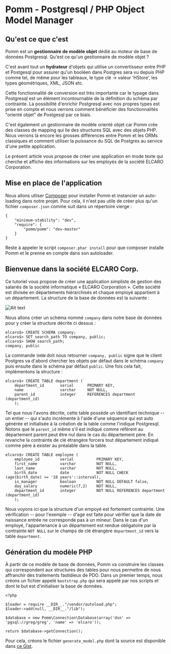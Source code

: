 Pomm - Postgresql / PHP Object Model Manager
============================================

Qu'est ce que c'est
-------------------

Pomm est un **gestionnaire de modèle objet** dédié au moteur de base de données Postgresql. Qu'est ce qu'un gestionnaire de modèle objet ?

C'est avant tout un **hydrateur** d'objets qui utilise un convertisseur entre PHP et Postgesql pour assurer qu'un booléen dans Postgres sera vu depuis PHP comme tel, de même pour les tableaux, le type clé -> valeur 'HStore', les types géométriques, XML, JSON etc.

Cette fonctionnalité de conversion est très importante car le typage dans Postgresql est un élément incontournable de la définition du schéma par contrainte. La possibilité d'enrichir Postgresql avec nos propres types est prise en compte et nous verrons comment bénéficier des fonctionnalités "orienté objet" de Postgesql par ce biais.

C'est également un gestionnaire de modèle orienté objet car Pomm crée des classes de mapping qui lie des structures SQL avec des objets PHP. Nous verrons là encore les grosses différences entre Pomm et les ORMs classiques et comment utiliser la puissance du SQL de Postgres au service d'une petite application. 

Le présent article vous propose de créer une application en mode texte qui cherche et affiche des informations sur les employés de la société ELCARO Corporation.

Mise en place de l'application
------------------------------

Nous allons utliser [Composer](http://composer.org "composer c'est le bien") pour installer Pomm et instancier un auto-loading dans notre projet. Pour cela, il n'est pas utile de créer plus qu'un fichier `composer.json` comme suit dans un répertoire vierge :


    {
        "minimum-stability": "dev",
        "require": {
            "pomm/pomm": "dev-master"
        }
    }

Reste à appeler le script `composer.phar install` pour que composer installe Pomm et le prenne en compte dans son autoloader.


Bienvenue dans la société ELCARO Corp.
--------------------------------------

Ce tutoriel vous propose de créer une application simpliste de gestion des salariés de la société informatique « ELCARO Corporation ». Cette société est divisée en départements hiérarchisés et chaque employé appartient à un département. La structure de la base de données est la suivante :

![Alt text](elcaro.db.png "Database Structure")

Nous allons créer un schéma nommé `company` dans notre base de données pour y créer la structure décrite ci dessus :

    elcaro$> CREATE SCHEMA company;
    elcaro$> SET search_path TO company, public;
    elcaro$> SHOW search_path;
    company, public

La commande `SHOW` doit nous retourner `company, public` signe que le client Postgres va d'abord chercher les objets par défaut dans le schéma `company` puis ensuite dans le schéma par défaut `public`. Une fois cela fait, implémentons la structure :

    elcaro$> CREATE TABLE department (
        department_id       serial      PRIMARY KEY,
        name                varchar     NOT NULL,
        parent_id           integer     REFERENCES department (department_id)
        );

Tel que nous l'avons décrite, cette table possède un identifiant technique -- un entier -- qui s'auto incrémente à l'aide d'une séquence qui est auto générée et initialisée à la création de la table comme l'indique Postgresql. Notons que le `parent_id` même s'il est indiqué comme référent au département parent peut être nul dans le cas du département père. En revanche la contrainte de clé étrangère forcera tout département indiqué comme père à exister au préalable dans la table.

    elcaro$> CREATE TABLE employee (
        employee_id         serial          PRIMARY KEY,
        first_name          varchar         NOT NULL,
        last_name           varchar         NOT NULL,
        birth_date          date            NOT NULL CHECK (age(birth_date) >= '18 years'::interval),
        is_manager          boolean         NOT NULL DEFAULT false,
        day_salary          numeric(7,2)    NOT NULL,
        department_id       integer         NOT NULL REFERENCES department (department_id)
        );

Nous voyons ici que la structure d'un empoyé est fortement contrainte. Une vérification -- pour l'exemple -- d'age est faite pour vérifier que la date de naissance entrée ne corresponde pas à un mineur. Dans le cas d'un employé, l'appartenance à un département est rendue obligatoire par la contrainte `NOT NULL` sur le champs de clé étrangère `department_id` vers la table `department`.

Génération du modèle PHP
------------------------

À partir de ce modèle de base de données, Pomm va construire les classes qui correspondent aux structures des tables pour nous permettre de nous affranchir des traitements fastidieux de PDO. Dans un premier temps, nous créons un fichier appelé `bootstrap.php` qui sera appelé par nos scripts et dont le but est d'initialiser la base de données.

    <?php

    $loader = require __DIR__."/vendor/autoload.php";
    $loader->add(null, __DIR__."/lib");

    $database = new Pomm\Connection\Database(array('dsn' => 'pgsql://greg/greg', 'name' => 'elcaro'));

    return $database->getConnection();



Pour cela, créons le fichier `generate_model.php` dont la source est disponible dans [ce Gist](https://gist.github.com/1510801#file-generate_model-php "generate_model.php").

